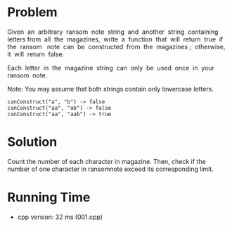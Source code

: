 # Problem

Given  an  arbitrary  ransom  note  string  and  another  string  containing  letters from  all  the  magazines,  write  a  function  that  will  return  true  if  the  ransom   note  can  be  constructed  from  the  magazines ;  otherwise,  it  will  return  false.   

Each  letter  in  the  magazine  string  can  only  be  used  once  in  your  ransom  note.

Note:
You may assume that both strings contain only lowercase letters.


```
canConstruct("a", "b") -> false
canConstruct("aa", "ab") -> false
canConstruct("aa", "aab") -> true
```

# Solution

Count the number of each character in magazine. Then, check if the number of one character in ransomnote exceed its corresponding limit.

# Running Time

- cpp version: 32 ms (001.cpp)
